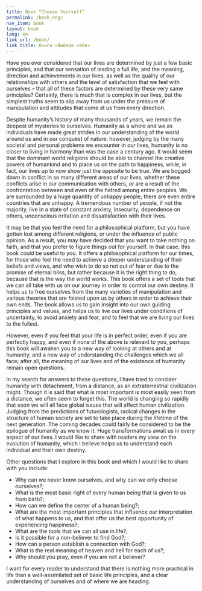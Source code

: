 ```yaml
---
title: Book “Choose Yourself”
permalink: /book_eng/
nav_item: book
layout: book
lang: en
link_url: /book/
link_title: Книга «Выбери себя»
---
```


Have you ever considered that our lives are determined by just a few basic principles, and that our sensation of leading
a full life, and the meaning, direction and achievements in our lives, as well as the quality of our relationships with
others and the level of satisfaction that we feel with ourselves – that all of these factors are determined by these
very same principles? Certainly, there is much that is complex in our lives, but the simplest truths seem to slip away
from us under the pressure of manipulation and attitudes that come at us from every direction.

Despite humanity’s history of many thousands of years, we remain the deepest of mysteries to ourselves. Humanity as
a whole and we as individuals have made great strides in our understanding of the world around us and in our conquest
of nature: however, judging by the many societal and personal problems we encounter in our lives, humanity is no closer
to living in harmony than was the case a century ago. It would seem that the dominant world religions should be able
to channel the creative powers of humankind and to place us on the path to happiness, while, in fact, our lives up
to now show just the opposite to be true. We are bogged down in conflict in so many different areas of our lives,
whether these conflicts arise in our communication with others, or are a result of the confrontation between and even
of the hatred among entire peoples. We are surrounded by a huge quantity of unhappy people; there are even entire
countries that are unhappy. A tremendous number of people, if not the majority, live in a state of constant anxiety,
insecurity, dependence on others, unconscious irritation and dissatisfaction with their lives.

It may be that you feel the need for a philosophical platform, but you have gotten lost among different religions,
or under the influence of public opinion. As a result, you may have decided that you want to take nothing on faith,
and that you prefer to figure things out for yourself. In that case, this book could be useful to you. It offers
a philosophical platform for our times, for those who feel the need to achieve a deeper understanding of their beliefs
and views, and who wish to do so not out of fear or due to the promise of eternal bliss, but rather because it is
the right thing to do, because that is the way the world works. This book offers a set of tools that we can all take
with us on our journey in order to control our own destiny. It helps us to free ourselves from the many varieties
of manipulation and various theories that are foisted upon us by others in order to achieve their own ends. The book
allows us to gain insight into our own guiding principles and values, and helps us to live our lives under conditions
of uncertainty, to avoid anxiety and fear, and to feel that we are living our lives to the fullest.

However, even if you feel that your life is in perfect order, even if you are perfectly happy, and even if none of
the above is relevant to you, perhaps this book will awaken you to a new way of looking at others and at humanity, and
a new way of understanding the challenges which we all face; after all, the meaning of our lives and of the existence
of humanity remain open questions.

In my search for answers to these questions, I have tried to consider humanity with detachment, from a distance, as
an extraterrestrial civilization might. Though it is said that what is most important is most easily seen from
a distance, we often seem to forget this. The world is changing so rapidly that soon we will all face global issues
that will affect human civilization. Judging from the predictions of futurologists, radical changes in the structure
of human society are set to take place during the lifetime of the next generation. The coming decades could fairly be
considered to be the epilogue of humanity as we know it. Huge transformations await us in every aspect of our lives.
I would like to share with readers my view on the evolution of humanity, which I believe helps us to understand each
individual and their own destiny.

Other questions that I explore in this book and which I would like to share with you include:

* Why can we never know ourselves, and why can we only choose ourselves?;
* What is the most basic right of every human being that is given to us from birth?;
* How can we define the center of a human being?;
* What are the most important principles that influence our interpretation of what happens to us, and that offer us
  the best opportunity of experiencing happiness?;
* What are the tools that we can all use in life?;
* Is it possible for a non-believer to find God?;
* How can a person establish a connection with God?;
* What is the real meaning of heaven and hell for each of us?;
* Why should you pray, even if you are not a believer?

I want for every reader to understand that there is nothing more practical in life than a well-assimilated set
of basic life principles, and a clear understanding of ourselves and of where we are heading.
